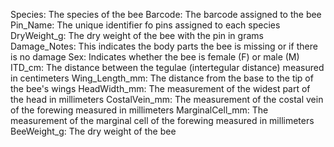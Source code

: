 Species: The species of the bee
Barcode: The barcode assigned to the bee
Pin_Name: The unique identifier fo pins assigned to each species
DryWeight_g: The dry weight of the bee with the pin in grams
Damage_Notes: This indicates the body parts the bee is missing or if there is no damage
Sex: Indicates whether the bee is female (F) or male (M)
ITD_cm: The distance between the tegulae (intertegular distance) measured in centimeters
Wing_Length_mm: The distance from the base to the tip of the bee's wings
HeadWidth_mm: The measurement of the widest part of the head in millimeters
CostalVein_mm: The measurement of the costal vein of the forewing measured in millimeters
MarginalCell_mm: The measurement of the marginal cell of the forewing measured in millimeters
BeeWeight_g: The dry weight of the bee

